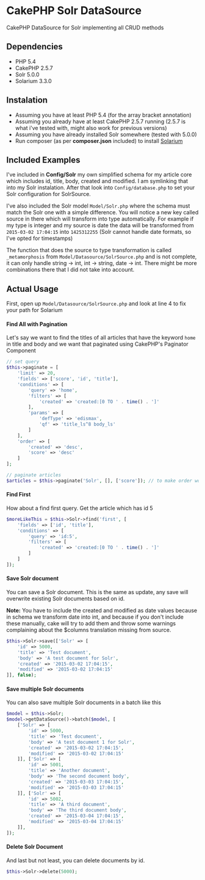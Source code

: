 # CakePHP Solr DataSource #
CakePHP DataSource for Solr implementing all CRUD methods

## Dependencies ##
- PHP 5.4
- CakePHP 2.5.7
- Solr 5.0.0
- Solarium 3.3.0

## Instalation ##
* Assuming you have at least PHP 5.4 (for the array bracket annotation)
* Assuming you already have at least CakePHP 2.5.7 running (2.5.7 is what i've tested with, might also work for previous versions)
* Assuming you have already installed Solr somewhere (tested with 5.0.0)
* Run composer (as per **composer.json** included) to install [Solarium](http://www.solarium-project.org/)

## Included Examples ##
I've included in **Config/Solr** my own simplified schema for my article core which includes id, title, body, created and modified. I am symlinking that into my Solr instalation. After that look into `Config/database.php` to set your Solr configuration for SolrSource.

I've also included the Solr model `Model/Solr.php` where the schema must match the Solr one with a simple difference. You will notice a new key called source in there which will transform into type automatically. For example if my type is integer and my source is date the data will be transformed from `2015-03-02 17:04:15` into `1425312255` (Solr cannot handle date formats, so I've opted for timestamps)

The function that does the source to type transformation is called `_metamorphosis` from `Model/Datasource/SolrSource.php` and is not complete, it can only handle string -> int, int -> string, date -> int. There might be more combinations there that I did not take into account.

## Actual Usage ##
First, open up `Model/Datasource/SolrSource.php` and look at line 4 to fix your path for Solarium

#### Find All with Pagination ####
Let's say we want to find the titles of all articles that have the keyword `home` in title and body and we want that paginated using CakePHP's Paginator Component
```php
// set query
$this->paginate = [
    'limit' => 20,
    'fields' => ['score', 'id', 'title'],
    'conditions' => [
        'query' => 'home',
        'filters' => [
            'created' => 'created:[0 TO ' . time() . ']'
        ],
        'params' => [
            'defType' => 'edismax',
            'qf' => 'title_ls^8 body_ls'
        ]
    ],
    'order' => [
        'created' => 'desc',
        'score' => 'desc'
    ]
];

// paginate articles
$articles = $this->paginate('Solr', [], ['score']); // to make order work with score, either add it to whitelist (like i did here) or make a virtual field out of it in your Solr Model
```
#### Find First ####
How about a find first query. Get the article which has id 5
```php
$moreLikeThis = $this->Solr->find('first', [
    'fields' => ['id', 'title'],
    'conditions' => [
        'query' => 'id:5',
        'filters' => [
            'created' => 'created:[0 TO ' . time() . ']'
        ]
    ]
]);
```
#### Save Solr document ####
You can save a Solr document. This is the same as update, any save will overwrite existing Solr documents based on id.

**Note:** You have to include the created and modified as date values because in schema we transform date into int, and because if you don't include these manually, cake will try to add them and throw some warnings complaining about the $columns translation missing from source.
```php
$this->Solr->save(['Solr' => [
    'id' => 5000,
    'title' => 'Test document',
    'body' => 'A test document for Solr',
    'created' => '2015-03-02 17:04:15',
    'modified' => '2015-03-02 17:04:15'
]], false);
```
#### Save multiple Solr documents ####
You can also save multiple Solr documents in a batch like this
```php
$model = $this->Solr;
$model->getDataSource()->batch($model, [
    ['Solr' => [
        'id' => 5000,
        'title' => 'Test document',
        'body' => 'A test document 1 for Solr',
        'created' => '2015-03-02 17:04:15',
        'modified' => '2015-03-02 17:04:15'
    ]], ['Solr' => [
        'id' => 5001,
        'title' => 'Another document',
        'body' => 'The second document body',
        'created' => '2015-03-03 17:04:15',
        'modified' => '2015-03-03 17:04:15'
    ]], ['Solr' => [
        'id' => 5002,
        'title' => 'A third document',
        'body' => 'The third document body',
        'created' => '2015-03-04 17:04:15',
        'modified' => '2015-03-04 17:04:15'
    ]],
]);
```
#### Delete Solr Document ####
And last but not least, you can delete documents by id.
```php
$this->Solr->delete(5000);
```
